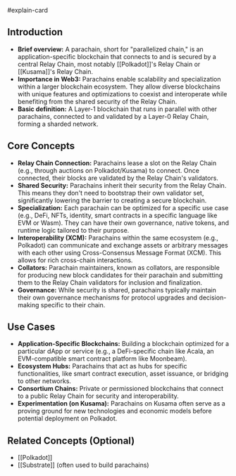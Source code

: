 #explain-card

## Introduction

- **Brief overview:** A parachain, short for "parallelized chain," is an application-specific blockchain that connects to and is secured by a central Relay Chain, most notably [[Polkadot]]'s Relay Chain or [[Kusama]]'s Relay Chain.
- **Importance in Web3:** Parachains enable scalability and specialization within a larger blockchain ecosystem. They allow diverse blockchains with unique features and optimizations to coexist and interoperate while benefiting from the shared security of the Relay Chain.
- **Basic definition:** A Layer-1 blockchain that runs in parallel with other parachains, connected to and validated by a Layer-0 Relay Chain, forming a sharded network.

## Core Concepts

- **Relay Chain Connection:** Parachains lease a slot on the Relay Chain (e.g., through auctions on Polkadot/Kusama) to connect. Once connected, their blocks are validated by the Relay Chain's validators.
- **Shared Security:** Parachains inherit their security from the Relay Chain. This means they don't need to bootstrap their own validator set, significantly lowering the barrier to creating a secure blockchain.
- **Specialization:** Each parachain can be optimized for a specific use case (e.g., DeFi, NFTs, identity, smart contracts in a specific language like EVM or Wasm). They can have their own governance, native tokens, and runtime logic tailored to their purpose.
- **Interoperability (XCM):** Parachains within the same ecosystem (e.g., Polkadot) can communicate and exchange assets or arbitrary messages with each other using Cross-Consensus Message Format (XCM). This allows for rich cross-chain interactions.
- **Collators:** Parachain maintainers, known as collators, are responsible for producing new block candidates for their parachain and submitting them to the Relay Chain validators for inclusion and finalization.
- **Governance:** While security is shared, parachains typically maintain their own governance mechanisms for protocol upgrades and decision-making specific to their chain.

## Use Cases

- **Application-Specific Blockchains:** Building a blockchain optimized for a particular dApp or service (e.g., a DeFi-specific chain like Acala, an EVM-compatible smart contract platform like Moonbeam).
- **Ecosystem Hubs:** Parachains that act as hubs for specific functionalities, like smart contract execution, asset issuance, or bridging to other networks.
- **Consortium Chains:** Private or permissioned blockchains that connect to a public Relay Chain for security and interoperability.
- **Experimentation (on Kusama):** Parachains on Kusama often serve as a proving ground for new technologies and economic models before potential deployment on Polkadot.

## Related Concepts (Optional)

- [[Polkadot]]
- [[Substrate]] (often used to build parachains)
